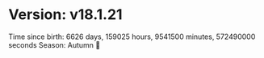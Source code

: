 # Version: v18.1.21
Time since birth: 6626 days, 159025 hours, 9541500 minutes, 572490000 seconds
Season: Autumn 🍁
